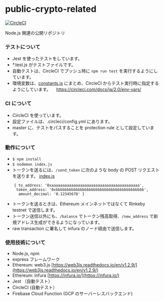 # public-crypto-related

[![CircleCI](https://circleci.com/gh/amarillons/public-crypto-related/tree/develop.svg?style=svg)](https://circleci.com/gh/amarillons/public-crypto-related/tree/develop)

Node.js 関連の公開リポジトリ

### テストについて

- Jest を使ったテストをしています。
- *.test.js がテストファイルです。
- 自動テストは、CircleCI でプッシュ時に `npm run test` を実行するようにしています。
- 環境変数は、[constants.js](https://github.com/amarillons/public-crypto-related/blob/master/constants.js) にまとめ、CircleCI からテスト実行時に指定するようにしています。
　https://circleci.com/docs/ja/2.0/env-vars/

### CI について

- CircleCI を使っています。
- 設定ファイルは、.circleci/config.yml にあります。
- master に、テストをパスすることを protection rule として設定しています。

### 動作について
- `$ npm install`
- `$ nodemon index.js`
- トークンを送るには、`/send_token` に次のような body の POST リクエストを送ります。
[index.js](https://github.com/amarillons/public-crypto-related/blob/e9a7360e445270bf9a1c5349229875c0d06488ab/index.js#L81)
```
    { to_address: '0xaaaaaaaaaaaaaaaaaaaaaaaaaaaaaaaaaaaaaaaa',
     token_address: '0xbbbbbbbbbbbbbbbbbbbbbbbbbbbbbbbbbbbbbbbb',
      amount_decimal: '0.12345678' }
```
- トークンを送るときは、Ethereum メインネットではなくて Rinkeby testnet で送信します。
- トークン送信以外にも、`/balance` でトークン残高取得、`/new_address` で新規アドレス生成ができるようになっています。
- raw transaction に署名して infura のノード経由で送信します。

### 使用技術について
- Node.js, npm
- express フレームワーク
- Ethereum: web3.js [https://web3js.readthedocs.io/en/v1.2.9/](https://web3js.readthedocs.io/en/v1.2.9/)
- Ethereum: infura [https://infura.io/](https://infura.io/)
- Jest （自動テスト）
- CircleCI (自動テスト）
- Firebase Cloud Function (GCP のサーバーレスバックエンド)


